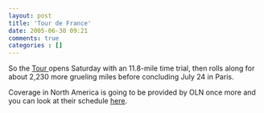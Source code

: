 ```yaml
---
layout: post
title: 'Tour de France'
date: 2005-06-30 09:21
comments: true
categories : []
---  
```


So the <a href="http://www.letour.fr/2005/TDF/LIVE/us/-10000/r1_avantcourse.html">Tour </a>opens Saturday with an 11.8-mile time trial, then rolls along for about 2,230 more grueling miles before concluding July 24 in Paris.

Coverage in North America is going to be provided by OLN once more and you can look at their schedule <a href="http://www.olntv.com/htmlpage.asp?htmlid=24">here</a>.

